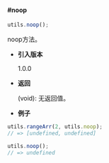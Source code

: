 #### #noop

```javascript
utils.noop();
```

noop方法。

- **引入版本**

    1.0.0

- **返回**

    (void): 无返回值。

- **例子**

```javascript
utils.rangeArr(2, utils.noop);
// => [undefined, undefined]

utils.noop();
// => undefined
```
